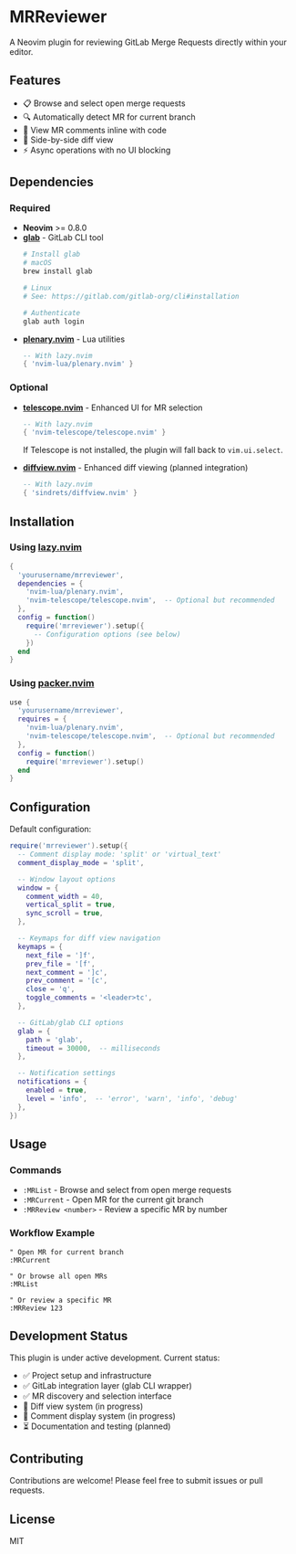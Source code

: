 # MRReviewer

A Neovim plugin for reviewing GitLab Merge Requests directly within your editor.

## Features

- 📋 Browse and select open merge requests
- 🔍 Automatically detect MR for current branch
- 💬 View MR comments inline with code
- 🔄 Side-by-side diff view
- ⚡ Async operations with no UI blocking

## Dependencies

### Required

- **Neovim** >= 0.8.0
- **[glab](https://gitlab.com/gitlab-org/cli)** - GitLab CLI tool
  ```bash
  # Install glab
  # macOS
  brew install glab

  # Linux
  # See: https://gitlab.com/gitlab-org/cli#installation

  # Authenticate
  glab auth login
  ```
- **[plenary.nvim](https://github.com/nvim-lua/plenary.nvim)** - Lua utilities
  ```lua
  -- With lazy.nvim
  { 'nvim-lua/plenary.nvim' }
  ```

### Optional

- **[telescope.nvim](https://github.com/nvim-telescope/telescope.nvim)** - Enhanced UI for MR selection
  ```lua
  -- With lazy.nvim
  { 'nvim-telescope/telescope.nvim' }
  ```
  If Telescope is not installed, the plugin will fall back to `vim.ui.select`.

- **[diffview.nvim](https://github.com/sindrets/diffview.nvim)** - Enhanced diff viewing (planned integration)
  ```lua
  -- With lazy.nvim
  { 'sindrets/diffview.nvim' }
  ```

## Installation

### Using [lazy.nvim](https://github.com/folke/lazy.nvim)

```lua
{
  'yourusername/mrreviewer',
  dependencies = {
    'nvim-lua/plenary.nvim',
    'nvim-telescope/telescope.nvim',  -- Optional but recommended
  },
  config = function()
    require('mrreviewer').setup({
      -- Configuration options (see below)
    })
  end
}
```

### Using [packer.nvim](https://github.com/wbthomason/packer.nvim)

```lua
use {
  'yourusername/mrreviewer',
  requires = {
    'nvim-lua/plenary.nvim',
    'nvim-telescope/telescope.nvim',  -- Optional but recommended
  },
  config = function()
    require('mrreviewer').setup()
  end
}
```

## Configuration

Default configuration:

```lua
require('mrreviewer').setup({
  -- Comment display mode: 'split' or 'virtual_text'
  comment_display_mode = 'split',

  -- Window layout options
  window = {
    comment_width = 40,
    vertical_split = true,
    sync_scroll = true,
  },

  -- Keymaps for diff view navigation
  keymaps = {
    next_file = ']f',
    prev_file = '[f',
    next_comment = ']c',
    prev_comment = '[c',
    close = 'q',
    toggle_comments = '<leader>tc',
  },

  -- GitLab/glab CLI options
  glab = {
    path = 'glab',
    timeout = 30000,  -- milliseconds
  },

  -- Notification settings
  notifications = {
    enabled = true,
    level = 'info',  -- 'error', 'warn', 'info', 'debug'
  },
})
```

## Usage

### Commands

- `:MRList` - Browse and select from open merge requests
- `:MRCurrent` - Open MR for the current git branch
- `:MRReview <number>` - Review a specific MR by number

### Workflow Example

```vim
" Open MR for current branch
:MRCurrent

" Or browse all open MRs
:MRList

" Or review a specific MR
:MRReview 123
```

## Development Status

This plugin is under active development. Current status:

- ✅ Project setup and infrastructure
- ✅ GitLab integration layer (glab CLI wrapper)
- ✅ MR discovery and selection interface
- 🚧 Diff view system (in progress)
- 🚧 Comment display system (in progress)
- ⏳ Documentation and testing (planned)

## Contributing

Contributions are welcome! Please feel free to submit issues or pull requests.

## License

MIT
